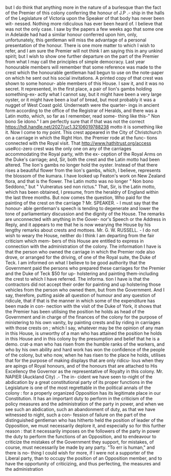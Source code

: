 but I do think that anything more in the nature of a burlesque than the fact of the Premier of this colony conferring the honour of J.P .- ship in the halls of the Legislature of Victoria upon the Speaker of that body has never been wit- nessed. Nothing more ridiculous has ever been heard of. I believe that was not the only case. I saw by the papers a few weeks ago that some one in Adelaide had had a similar honour conferred upon him, only, unfortunately, this gentleman will miss the advantage of a personal presentation of the honour. There is one more matter to which I wish to refer, and I am sure the Premier will not think I am saying this in any unkind spirit; but I wish to show one further departure on the part of the Premier from what I may call the principles of simple democracy. Last year honourable members will remember that some reference was made to the crest which the honourable gentleman had begun to use on the note-paper on which he sent out his social invitations. A printed copy of that crest was shown to some honour- able members of this House. I saw it, and it was no secret. It represented, in the first place, a pair of lion's gambs holding something-ex- actly what I cannot say, but it might have been a very large oyster, or it might have been a loaf of bread, but most probably it was a nugget of West Coast gold. Underneath were the quarter- ings in ancient form according to the office of the Registrar of Heralds, and there was a Latin motto, which, so far as I remember, read some- thing like this-" Non bono Se idono." I am perfectly sure that if that was not the correct https://hdl.handle.net/2027/uc1.32106019788238 motto it is something like it. Now I come to my point. This crest appeared in the City of Christchurch on a carriage in which the Right Hon. the Premier rode at the func- tions connected with the Royal visit. That http://www.hathitrust.org/access use#cc-zero crest was the only one on any of the carriages accommodating the Royal party, with the ex- ception of the Royal Arms on the Duke's carriage; and, Sir, both the crest and the Latin motto had been altered. The lion's gambs no longer hold the oyster. Instead of that there rises a beautiful flower from the lion's gambs, which, I believe, represents the blossom of the kumara. I have looked up Featon's work on New Zealand flora, and that is the flower. The Latin motto was no longer " Non bono Seddono," but " Vulneratus sed non rictus." That, Sir, is the Latin motto, which has been obtained, I presume, from the heraldry of England within the last three months. But now comes the question, Who paid for the painting of the crest on the carriage ? Mr. SPEAKER. - I must say that the honour- able gentleman's speech is tending to degenerate and lower the tone of parliamentary discussion and the dignity of the House. The remarks are unconnected with anything in the Gover- nor's Speech or the Address in Reply, and it appears to me that he is now wearying the House by his lengthy remarks about crests and mottoes. Mr. G. W. RUSSELL. - I do not wish to weary the House, neither do I think I am departing from the fair criticism which mem- bers of this House are entitled to express in connection with the administration of the colony. The information I have is that the person who owned the carriage in which the Premier rode also drove, or arranged for the driving, of one of the Royal suite, the Duke of Teck. I am informed on what I believe to be good authority that the Government paid the persons who prepared these carriages for the Premier and the Duke of Teck $50 for up- holstering and painting them-including the crest to which I have referred. The informa. tion I have is that the contractors did not accept their order for painting and up holstering those vehicles from the person who owned them, but from the Government. And I say, therefore, putting aside all question of humour and any question of ridicule, that if that is the manner in which some of the expenditure has been made in con- nection with the visit of the Duke of York, it shows that the Premier has been utilising the position he holds as head of the Government and in charge of the finances of the colony for the purpose of ministering to his own vanity, by painting crests and by riding in carriages with those crests on ; which I say, whatever may be the opinion of any man in this House, is unworthy of a man who has attained the position he holds in this House and in this colony by the presumption and belief that he is a demo. crat-a man who has risen from the humble ranks of the workers, and who by his own ability and hard work has won the confidence of the people of the colony, but who now, when he has risen to the place he holds, utilises that for the purpose of making displays that are only ridicu- lous when they are apings of Royal honours, and of the honours that are attached to His Excellency the Governor as the representative of Royalty in this colony. Mr. NAPIER (Auckland City) .- The in- cident we have seen to-night of the abdication by a great constitutional party of its proper functions in the Legislature is one of the most regrettable in the political annals of the colony : for a properly organized Opposition has its legitimate place in our Constitution. It has an important duty to perform in the criticism of the policy measures and the administration of the party in power, and when we see such an abdication, such an abandonment of duty, as that we have witnessed to night, such a con- fession of failure on the part of the distinguished gentleman who has hitherto held the position of leader of the Opposition, we must necessarily deplore it, and especially so for this further reason : that it necessarily imposes on the followers of the party in power the duty to perform the functions of an Opposition, and to endeavour to criticize the mistakes of the Government they support, for mistakes, of course, must necessarily be made by any party. "To err is human," and there is no- thing I could wish for more, if I were not a supporter of the Liberal party, than to occupy the position of an Opposition member, and to have the opportunity of criticizing, and thus perfecting, the measures and the administration 
